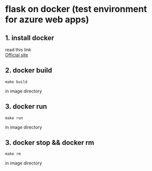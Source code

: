 # flask on docker (test environment for azure web apps)
## 1. install docker
read this link  
[Official site](https://docs.docker.com/engine/installation/)

## 2. docker build
```
make build
```
in image directory

## 3. docker run
```
make run
```
in image directory

## 3. docker stop && docker rm
```
make rm
```
in image directory

